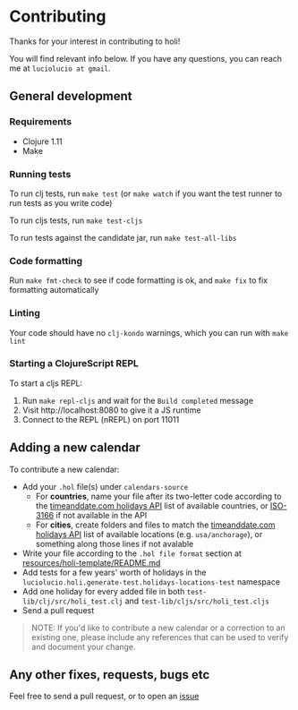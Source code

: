 # Contributing

Thanks for your interest in contributing to holi!

You will find relevant info below. If you have any questions, you can reach me at `luciolucio at gmail`.

## General development

### Requirements

* Clojure 1.11
* Make

### Running tests

To run clj tests, run `make test` (or `make watch` if you want the test runner to run tests as you write code)

To run cljs tests, run `make test-cljs`

To run tests against the candidate jar, run `make test-all-libs`

### Code formatting

Run `make fmt-check` to see if code formatting is ok, and `make fix` to fix formatting automatically

### Linting

Your code should have no `clj-kondo` warnings, which you can run with `make lint`

### Starting a ClojureScript REPL
To start a cljs REPL:

1. Run `make repl-cljs` and wait for the `Build completed` message
2. Visit http://localhost:8080 to give it a JS runtime
3. Connect to the REPL (nREPL) on port 11011

## Adding a new calendar

To contribute a new calendar:

* Add your `.hol` file(s) under `calendars-source`
  * For **countries**, name your file after its two-letter code according to the [timeanddate.com holidays API](https://dev.timeanddate.com/docs/available-countries) list of available countries, or [ISO-3166](https://en.wikipedia.org/wiki/ISO_3166-1_alpha-2) if not available in the API
  * For **cities**, create folders and files to match the [timeanddate.com holidays API](https://dev.timeanddate.com/docs/available-locations) list of available locations (e.g. `usa/anchorage`), or something along those lines if not avalable
* Write your file according to the `.hol file format` section at [resources/holi-template/README.md](resources/holi-template/README.md#hol-file-format)
* Add tests for a few years' worth of holidays in the `luciolucio.holi.generate-test.holidays-locations-test` namespace
* Add one holiday for every added file in both `test-lib/clj/src/holi_test.clj` and `test-lib/cljs/src/holi_test.cljs`
* Send a pull request

> NOTE: If you'd like to contribute a new calendar or a correction to an existing one, please
include any references that can be used to verify and document your change.

## Any other fixes, requests, bugs etc

Feel free to send a pull request, or to open an [issue](https://github.com/luciolucio/holi/issues)
